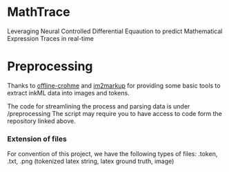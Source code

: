 # MathTrace
Leveraging Neural Controlled Differential Equaution to predict Mathematical Expression Traces in real-time

# Preprocessing
Thanks to <a href="https://github.com/vndee/offline-crohme" target="https://github.com/vndee/offline-crohme">offline-crohme</a> and <a href="https://github.com/harvardnlp/im2markup" target ="https://github.com/harvardnlp/im2markup">im2markup</a>
 for providing some basic tools to extract inkML data into images and tokens.
  
The code for streamlining the process and parsing data is under /preprocessing
The script may require you to have access to code form the repository linked above.

### Extension of files

For convention of this project, we have the following types of files:  .token, .txt, .png (tokenized latex string, latex ground truth, image)
